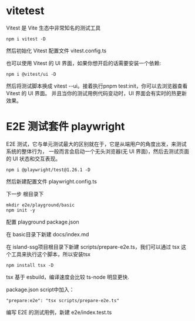# vitetest
Vitest 是 Vite 生态中非常知名的测试工具
```
npm i vitest -D
```
然后初始化 Vitest 配置文件 vitest.config.ts

也可以使用 Vitest 的 UI 界面，如果你想开启的话需要安装一个依赖:
```
npm i @vitest/ui -D
```
然后将测试脚本换成 vitest --ui。接着执行pnpm test:init，你可以去浏览器查看 Vitest 的 UI 界面。
并且当你的测试用例代码变动时，UI 界面会有实时的热更新效果。


# E2E 测试套件 playwright
E2E 测试，它与单元测试最大的区别就在于，它是从端用户的角度出发，来测试系统的整体行为，
一般而言会启动一个无头浏览器(无 UI 界面)，然后去测试页面的 UI 状态和交互表现。
```
npm i @playwright/test@1.26.1 -D
```
然后新建配置文件 playwright.config.ts

下一步 根目录下 
```
mkdir e2e/playground/basic
npm init -y
```
配置 playground package.json

在 basic目录下新建 docs/index.md

在 island-ssg项目根目录下新建 scripts/prepare-e2e.ts，我们可以通过 tsx 这个工具来执行这个脚本，所以安装tsx
```
npm install tsx -D
```
tsx 基于 esbuild，编译速度会比较 ts-node 明显更快.

package.json script中加入：
```
"prepare:e2e": "tsx scripts/prepare-e2e.ts"
```

编写 E2E 的测试用例，新建 e2e/index.test.ts